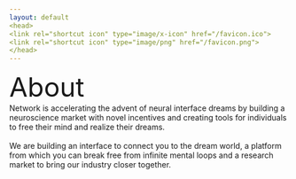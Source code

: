 ```yaml
---
layout: default
<head>
<link rel="shortcut icon" type="image/x-icon" href="/favicon.ico">
<link rel="shortcut icon" type="image/png" href="/favicon.png">
</head>
---
```


<font size="10">About</font>
<br>
Network is accelerating the advent of neural interface dreams by building a neuroscience market with novel incentives and creating tools for individuals to free their mind and realize their dreams.
<br>
<br>
We are building an interface to connect you to the dream world, a platform from which you can break free from infinite mental loops and a research market to bring our industry closer together.
